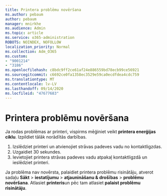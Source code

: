 ```yaml
---
title: Printera problēmu novēršana
ms.author: pebaum
author: pebaum
manager: mnirkhe
ms.audience: Admin
ms.topic: article
ms.service: o365-administration
ROBOTS: NOINDEX, NOFOLLOW
localization_priority: Normal
ms.collection: Adm_O365
ms.custom:
- "9001214"
- "3186"
ms.openlocfilehash: c8bdc9ff2ce61af24e886559bd78ecb99ce56921
ms.sourcegitcommit: c6692ce0fa1358ec3529e59ca0ecdfdea4cdc759
ms.translationtype: MT
ms.contentlocale: lv-LV
ms.lasthandoff: 09/14/2020
ms.locfileid: "47677683"
---
```

# <a name="troubleshoot-your-printer"></a>Printera problēmu novēršana

Ja rodas problēmas ar printeri, vispirms mēģiniet veikt **printera enerģijas ciklu**. Izpildiet tālāk norādītās darbības.

1. Izslēdziet printeri un atvienojiet strāvas padeves vadu no kontaktligzdas.
2. Uzgaidiet 30 sekundes.
3. Ievietojiet printera strāvas padeves vadu atpakaļ kontaktligzdā un ieslēdziet printeri.

Ja problēma nav novērsta, palaidiet printera problēmu risinātāju, atverot sadaļu **Sākt**  >  **iestatījumu**  >  **atjaunināšanu & drošības**  >  **problēmu novēršana**. Atlasiet **printeris**un pēc tam atlasiet **palaist problēmu risinātāju**.
